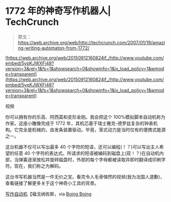 # 1772 年的神奇写作机器人| TechCrunch

> 原文：<https://web.archive.org/web/http://techcrunch.com/2007/01/19/amazing-writing-automaton-from-1772/>

 [https://web.archive.org/web/20150912160824if_/http://www.youtube.com/embed/5ypKJWXFj48?version=3&rel=1&fs=1&showsearch=0&showinfo=1&iv_load_policy=1&wmode=transparent](https://web.archive.org/web/20150912160824if_/http://www.youtube.com/embed/5ypKJWXFj48?version=3&rel=1&fs=1&showsearch=0&showinfo=1&iv_load_policy=1&wmode=transparent)

视频

你可以拥有你的乐高、阿西莫和变形金刚。我会把这个 100%模拟脚本自动机称为作家。这座小雕像完成于 1772 年，其机芯基于瑞士雅克-德罗兹复杂的钟表机构。它完全是机械的，由发条装置驱动。毕竟，笼式动力是当时仅有的便携式能源之一。

这台机器不仅可以写出最多 40 个字符的短语，还可以编程(！？)可以写出主人希望的任意 40 个字符的表达式。所请求的短语被编码到磁盘上(双！？)在自动机内部，当弹簧逐渐放松并旋转磁盘时，外部的每个字母都被读取并即时翻译成印刷字符。现在，我们称之为解码。

这台书写机器当然是一件无价之宝。看完令人毛骨悚然的视频(我为法国人道歉)，查看链接了解更多关于这个神奇小工具的背景。

[写作自动机](https://web.archive.org/web/20150912160824/http://fogonazos.blogspot.com/2007/01/writing-automaton.html)【福戈纳佐斯，via [Boing Boing](https://web.archive.org/web/20150912160824/http://www.boingboing.net/2007/01/17/videos_of_writing_au.html)